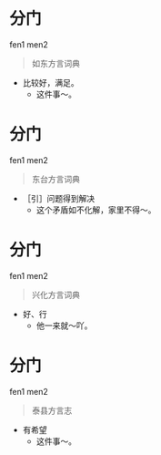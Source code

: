 # 分门
fen1 men2
> 如东方言词典
- 比较好，满足。
  - 这件事～。

# 分门
fen1 men2
> 东台方言词典
- ［引］问题得到解决
  - 这个矛盾如不化解，家里不得～。

# 分门
fen1 men2
> 兴化方言词典
- 好、行
  - 他一来就～吖。

# 分门
fen1 men2
> 泰县方言志
- 有希望
  - 这件事～。
